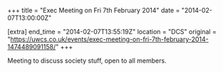 +++
title = "Exec Meeting on Fri 7th February 2014"
date = "2014-02-07T13:00:00Z"

[extra]
end_time = "2014-02-07T13:55:19Z"
location = "DCS"
original = "https://uwcs.co.uk/events/exec-meeting-on-fri-7th-february-2014-1474489091158/"
+++

Meeting to discuss society stuff, open to all members.

